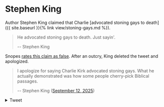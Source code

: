 # Stephen King

Author Stephen King claimed that Charlie [advocated stoning gays to death]({{ site.baseurl }}{% link view/stoning-gays.md %}).

> He advocated stoning gays to death. Just sayin'.
>
> -- Stephen King

Snopes [rates this claim as false](https://www.snopes.com/fact-check/charlie-kirk-gay-people-stoned/). After an outcry, King deleted the tweet and apologized.

> I apologize for saying Charlie Kirk advocated stoning gays. What he actually demonstrated was how some people cherry-pick Biblical passages.
>
> -- Stephen King ([September 12, 2025](https://archive.is/hrd6F))

<details>
  <summary>Tweet</summary>
  <img src="/img/stephen-king-apology.png" />
</details>
